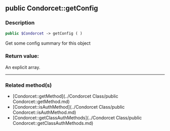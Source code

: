 ## public Condorcet::getConfig

### Description    

```php
public $Condorcet -> getConfig ( )
```

Get some config summary for this object    


### Return value:   

An explicit array.


---------------------------------------

### Related method(s)      

* [Condorcet::getMethod](../Condorcet Class/public Condorcet::getMethod.md)    
* [Condorcet::isAuthMethod](../Condorcet Class/public Condorcet::isAuthMethod.md)    
* [Condorcet::getClassAuthMethods](../Condorcet Class/public Condorcet::getClassAuthMethods.md)    

